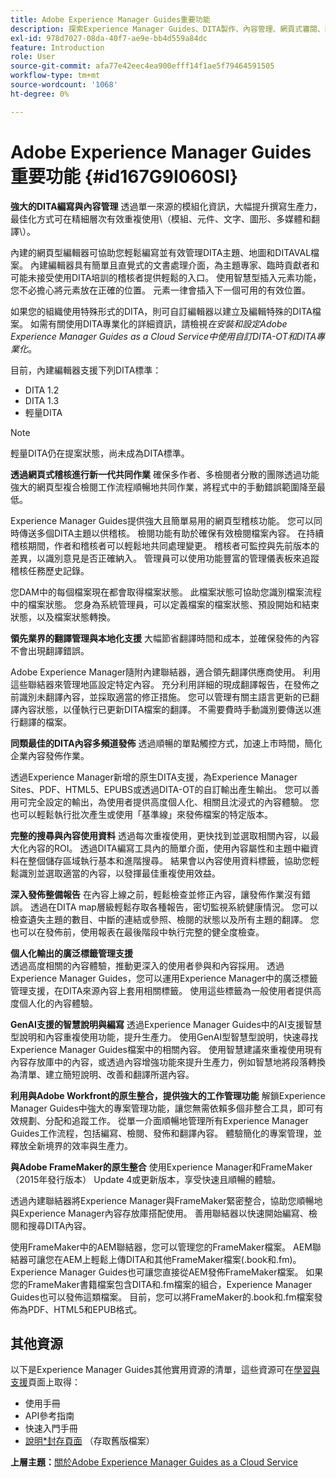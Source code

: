 ```yaml
---
title: Adobe Experience Manager Guides重要功能
description: 探索Experience Manager Guides、DITA製作、內容管理、網頁式審閱、翻譯、本地化、多頻道發佈及FrameMaker整合的主要功能。
exl-id: 978d7027-08da-40f7-ae9e-bb4d559a84dc
feature: Introduction
role: User
source-git-commit: afa77e42eec4ea900efff14f1ae5f79464591505
workflow-type: tm+mt
source-wordcount: '1068'
ht-degree: 0%

---
```


# Adobe Experience Manager Guides重要功能 {#id167G9I060SI}

**強大的DITA編寫與內容管理**
透過單一來源的模組化資訊，大幅提升撰寫生產力，最佳化方式可在精細層次有效重複使用\（模組、元件、文字、圖形、多媒體和翻譯\）。

內建的網頁型編輯器可協助您輕鬆編寫並有效管理DITA主題、地圖和DITAVAL檔案。 內建編輯器具有簡單且直覺式的文書處理介面，為主題專家、臨時貢獻者和可能未接受使用DITA培訓的稽核者提供輕鬆的入口。 使用智慧型插入元素功能，您不必擔心將元素放在正確的位置。 元素一律會插入下一個可用的有效位置。

如果您的組織使用特殊形式的DITA，則可自訂編輯器以建立及編輯特殊的DITA檔案。 如需有關使用DITA專業化的詳細資訊，請檢視&#x200B;*在安裝和設定Adobe Experience Manager Guides as a Cloud Service中使用自訂DITA-OT和DITA專業化*。

目前，內建編輯器支援下列DITA標準：

* DITA 1.2
* DITA 1.3
* 輕量DITA


>[!NOTE]
>
> 輕量DITA仍在提案狀態，尚未成為DITA標準。

**透過網頁式稽核進行新一代共同作業**
確保多作者、多檢閱者分散的團隊透過功能強大的網頁型複合檢閱工作流程順暢地共同作業，將程式中的手動錯誤範圍降至最低。

Experience Manager Guides提供強大且簡單易用的網頁型稽核功能。 您可以同時傳送多個DITA主題以供稽核。 檢閱功能有助於確保有效檢閱檔案內容。 在持續稽核期間，作者和稽核者可以輕鬆地共同處理變更。 稽核者可監控與先前版本的差異，以識別意見是否正確納入。 管理員可以使用功能豐富的管理儀表板來追蹤稽核任務歷史記錄。

您DAM中的每個檔案現在都會取得檔案狀態。 此檔案狀態可協助您識別檔案流程中的檔案狀態。 您身為系統管理員，可以定義檔案的檔案狀態、預設開始和結束狀態，以及檔案狀態轉換。

**領先業界的翻譯管理與本地化支援**
大幅節省翻譯時間和成本，並確保發佈的內容不會出現翻譯錯誤。

Adobe Experience Manager隨附內建聯結器，適合領先翻譯供應商使用。 利用這些聯結器來管理地區設定特定內容。 充分利用詳細的現成翻譯報告，在發佈之前識別未翻譯內容，並採取適當的修正措施。 您可以管理有關主語言更新的已翻譯內容狀態，以僅執行已更新DITA檔案的翻譯。 不需要費時手動識別要傳送以進行翻譯的檔案。

**同類最佳的DITA內容多頻道發佈**
透過順暢的單點觸控方式，加速上市時間，簡化企業內容發佈作業。

透過Experience Manager新增的原生DITA支援，為Experience Manager Sites、PDF、HTML5、EPUBS或透過DITA-OT的自訂輸出產生輸出。 您可以善用可完全設定的輸出，為使用者提供高度個人化、相關且沈浸式的內容體驗。 您也可以輕鬆執行批次產生或使用「基準線」來發佈檔案的特定版本。

**完整的搜尋與內容使用資料**
透過每次重複使用，更快找到並選取相關內容，以最大化內容的ROI。 透過DITA編寫工具內的簡單介面，使用內容屬性和主題中繼資料在整個儲存區域執行基本和進階搜尋。 結果會以內容使用資料標籤，協助您輕鬆識別並選取適當的內容，以發揮最佳重複使用效益。

**深入發佈整備報告**
在內容上線之前，輕鬆檢查並修正內容，讓發佈作業沒有錯誤。 透過在DITA map層級輕鬆存取各種報告，密切監視系統健康情況。 您可以檢查遺失主題的數目、中斷的連結或參照、檢閱的狀態以及所有主題的翻譯。 您也可以在發佈前，使用報表在最後階段中執行完整的健全度檢查。

**個人化輸出的廣泛標籤管理支援**\
透過高度相關的內容體驗，推動更深入的使用者參與和內容採用。 透過Experience Manager Guides，您可以運用Experience Manager中的廣泛標籤管理支援，在DITA來源內容上套用相關標籤。 使用這些標籤為一般使用者提供高度個人化的內容體驗。

**GenAI支援的智慧說明與編寫**
透過Experience Manager Guides中的AI支援智慧型說明和內容重複使用功能，提升生產力。 使用GenAI型智慧型說明，快速尋找Experience Manager Guides檔案中的相關內容。 使用智慧建議來重複使用現有內容存放庫中的內容，或透過內容增強功能來提升生產力，例如智慧地將段落轉換為清單、建立簡短說明、改善和翻譯所選內容。

**利用與Adobe Workfront的原生整合，提供強大的工作管理功能**
解鎖Experience Manager Guides中強大的專案管理功能，讓您無需依賴多個非整合工具，即可有效規劃、分配和追蹤工作。 從單一介面順暢地管理所有Experience Manager Guides工作流程，包括編寫、檢閱、發佈和翻譯內容。 體驗簡化的專案管理，並釋放全新境界的效率與生產力。

**與Adobe FrameMaker的原生整合**
使用Experience Manager和FrameMaker （2015年發行版本） Update 4或更新版本，享受快速且順暢的體驗。

透過內建聯結器將Experience Manager與FrameMaker緊密整合，協助您順暢地與Experience Manager內容存放庫搭配使用。 善用聯結器以快速開始編寫、檢閱和搜尋DITA內容。

使用FrameMaker中的AEM聯結器，您可以管理您的FrameMaker檔案。 AEM聯結器可讓您在AEM上輕鬆上傳DITA和其他FrameMaker檔案(.book和.fm)。 Experience Manager Guides也可讓您直接從AEM發佈FrameMaker檔案。 如果您的FrameMaker書籍檔案包含DITA和.fm檔案的組合，Experience Manager Guides也可以發佈這類檔案。 目前，您可以將FrameMaker的.book和.fm檔案發佈為PDF、HTML5和EPUB格式。

## 其他資源

以下是Experience Manager Guides其他實用資源的清單，這些資源可在[學習與支援](https://helpx.adobe.com/support/xml-documentation-for-experience-manager.html)頁面上取得：

* 使用手冊
* API參考指南
* 快速入門手冊
* [說明*封存頁面](https://helpx.adobe.com/xml-documentation-for-experience-manager/archive.html) （存取舊版檔案）

**上層主題：**&#x200B;[&#x200B;關於Adobe Experience Manager Guides as a Cloud Service](intro.md)
